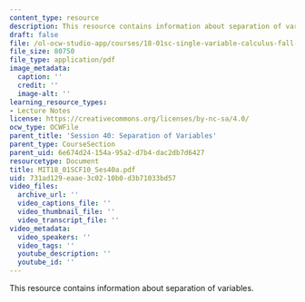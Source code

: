 ```yaml
---
content_type: resource
description: This resource contains information about separation of variables.
draft: false
file: /ol-ocw-studio-app/courses/18-01sc-single-variable-calculus-fall-2010/731ad129eaae3c0210b0d3b71033bd57_MIT18_01SCF10_Ses40a.pdf
file_size: 80750
file_type: application/pdf
image_metadata:
  caption: ''
  credit: ''
  image-alt: ''
learning_resource_types:
- Lecture Notes
license: https://creativecommons.org/licenses/by-nc-sa/4.0/
ocw_type: OCWFile
parent_title: 'Session 40: Separation of Variables'
parent_type: CourseSection
parent_uid: 6e674d24-154a-95a2-d7b4-dac2db7d6427
resourcetype: Document
title: MIT18_01SCF10_Ses40a.pdf
uid: 731ad129-eaae-3c02-10b0-d3b71033bd57
video_files:
  archive_url: ''
  video_captions_file: ''
  video_thumbnail_file: ''
  video_transcript_file: ''
video_metadata:
  video_speakers: ''
  video_tags: ''
  youtube_description: ''
  youtube_id: ''
---
```

This resource contains information about separation of variables.